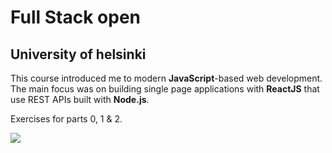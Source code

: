 # Full Stack open
## University of helsinki
This course introduced me to modern **JavaScript**-based web development. The main focus was on building single page applications with **ReactJS** that use REST APIs built with **Node.js**.

Exercises for parts 0, 1 & 2.

![](https://github.com/TeemuVolanen/fullstack-course-012/maidentiedot_sivusto.gif)
